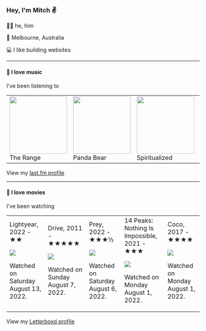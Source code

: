 <article><h3>Hey, I&#x27;m Mitch ✌️</h3><section><p>🙆‍♂️ he, him</p><p>📍 Melbourne, Australia</p><p>💻 I like building websites</p></section><hr/><section><h4>💽 I love music</h4><p>I&#x27;ve been listening to</p><table><tbody><td><img src="https://lastfm.freetls.fastly.net/i/u/174s/e3c4c93c41af4459c49f6cadc9408e40.png" height="150px" alt="" role="presentation"/><br/>The Range</td><td><img src="https://lastfm.freetls.fastly.net/i/u/174s/1a3148b9fbf24f02a0557ca22cab5309.png" height="150px" alt="" role="presentation"/><br/>Panda Bear</td><td><img src="https://lastfm.freetls.fastly.net/i/u/174s/99a8382a6c0e488da0a870643629296c.png" height="150px" alt="" role="presentation"/><br/>Spiritualized</td><td><img src="https://lastfm.freetls.fastly.net/i/u/174s/5394d0e0b39b5e69f239b3af20123770.png" height="150px" alt="" role="presentation"/><br/>Grace Ives</td><td><img src="https://lastfm.freetls.fastly.net/i/u/174s/6923fd9a2d19d77c8ea8d48b58978587.png" height="150px" alt="" role="presentation"/><br/>Momma</td></tbody></table><span>View my <a href="https://www.last.fm/user/mylsb">last.fm profile</a></span></section><hr/><section><h4>📼 I love movies</h4><p>I&#x27;ve been watching</p><table><tbody><td>Lightyear, 2022 - ★★<br/><span> <p><img src="https://a.ltrbxd.com/resized/film-poster/6/4/1/5/7/4/641574-lightyear-0-600-0-900-crop.jpg?v=e6f722b008"/></p> <p>Watched on Saturday August 13, 2022.</p> </span></td><td>Drive, 2011 - ★★★★★<br/><span> <p><img src="https://a.ltrbxd.com/resized/sm/upload/6d/6l/r3/e9/nu7XIa67cXc2t7frXCE5voXUJcN.jpg-0-600-0-900-crop.jpg?v=58a476ae28"/></p> <p>Watched on Sunday August 7, 2022.</p> </span></td><td>Prey, 2022 - ★★★½<br/><span> <p><img src="https://a.ltrbxd.com/resized/film-poster/6/8/6/3/8/9/686389-prey-0-600-0-900-crop.jpg?v=f9f0c6bb6e"/></p> <p>Watched on Saturday August 6, 2022.</p> </span></td><td>14 Peaks: Nothing Is Impossible, 2021 - ★★★<br/><span> <p><img src="https://a.ltrbxd.com/resized/film-poster/8/0/1/5/5/2/801552-14-peaks-nothing-is-impossible-0-600-0-900-crop.jpg?v=77e9064b29"/></p> <p>Watched on Monday August 1, 2022.</p> </span></td><td>Coco, 2017 - ★★★★<br/><span> <p><img src="https://a.ltrbxd.com/resized/sm/upload/3p/mh/wq/v9/6Ryitt95xrO8KXuqRGm1fUuNwqF-0-600-0-900-crop.jpg?v=2a90bd6512"/></p> <p>Watched on Monday August 1, 2022.</p> </span></td></tbody></table><span>View my <a href="https://letterboxd.com/myslab/">Letterboxd profile</a></span></section></article>
